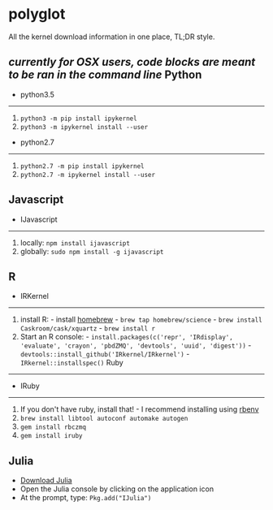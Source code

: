 # polyglot
All the kernel download information in one place, TL;DR style.

*currently for OSX users, code blocks are meant to be ran in the command line*
Python
---
  + python3.5
  ---
  1. `python3 -m pip install ipykernel`
  2. `python3 -m ipykernel install --user`
  + python2.7
  ----
  1. `python2.7 -m pip install ipykernel`
  2. `python2.7 -m ipykernel install --user`

Javascript
---
  + IJavascript
  ---
  1. locally: `npm install ijavascript`
  2. globally: `sudo npm install -g ijavascript`

R
-----
  + IRKernel
  ---
  1. install R:
    - install [homebrew](http://brew.sh/)
    - `brew tap homebrew/science`
    - `brew install Caskroom/cask/xquartz`
    - `brew install r`
  2. Start an R console:
    - `install.packages(c('repr', 'IRdisplay', 'evaluate', 'crayon', 'pbdZMQ', 'devtools', 'uuid', 'digest'))`
    - `devtools::install_github('IRkernel/IRkernel')`
    - `IRkernel::installspec()`
Ruby
----
  + IRuby
  ---
  1. If you don't have ruby, install that!
    - I recommend installing using [rbenv]( https://github.com/rbenv/rbenv)
  2. `brew install libtool autoconf automake autogen`
  3. `gem install rbczmq`
  4. `gem install iruby`

Julia
---
  + [Download Julia](https://s3.amazonaws.com/julialang/bin/osx/x64/0.5/julia-0.5.0-osx10.7+.dmg)
  + Open the Julia console by clicking on the application icon
  + At the prompt, type:
    `Pkg.add("IJulia")`
  
